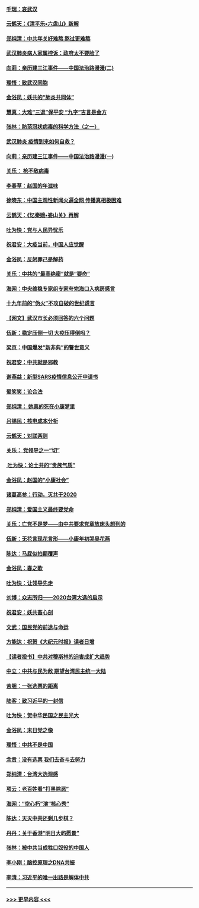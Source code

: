 #### [千瑞：哀武汉](../pages/nsc993/n11833647.md?t=01310911) 
#### [云鹤天：《清平乐▪六盘山》新解](../pages/nsc993/n11833611.md?t=01310911) 
#### [郑纯清：中共年关好难熬 熬过更难熬](../pages/nsc993/n11833489.md?t=01310911) 
#### [武汉肺炎病人家属控诉：政府太不要脸了](../pages/nsc993/n11833205.md?t=01310911) 
#### [向莉：亲历建三江事件——中国法治路漫漫(二)](../pages/nsc993/n11829102.md?t=01310911) 
#### [理悟：致武汉同胞](../pages/nsc993/n11831522.md?t=01310911) 
#### [金浴凤：妖共的“肺炎共同体”](../pages/nsc993/n11829448.md?t=01310911) 
#### [慧真：大难“三退”保平安 “九字”吉言是金方](../pages/nsc993/n11829501.md?t=01310911) 
#### [张林：防范冠状病毒的科学方法（之一）](../pages/nsc993/n11828618.md?t=01310911) 
#### [武汉肺炎 疫情到来如何自救？](../pages/nsc993/n11827632.md?t=01310911) 
#### [向莉：亲历建三江事件——中国法治路漫漫(一)](../pages/nsc993/n11827190.md?t=01310911) 
#### [关乐： 枪不敌病毒](../pages/nsc993/n11826746.md?t=01310911) 
#### [李春草：赵国的年滋味](../pages/nsc993/n11826321.md?t=01310911) 
#### [徐晓东：中国主观性新闻火遍全网 传播真相极困难](../pages/nsc993/n11826508.md?t=01310911) 
#### [云鹤天：《忆秦娥▪娄山关》再解](../pages/nsc993/n11824682.md?t=01310911) 
#### [吐为快：党与人民异忧乐](../pages/nsc993/n11824660.md?t=01310911) 
#### [祝君安：大疫当前，中国人应觉醒](../pages/nsc993/n11821946.md?t=01310911) 
#### [金浴凤：反躬罪己是解药](../pages/nsc993/n11820280.md?t=01310911) 
#### [关乐：中共的“最高绝密”就是“要命”](../pages/nsc993/n11816946.md?t=01310911) 
#### [海网：中央维稳专家组专家夸完海口入病房感言](../pages/nsc993/n11815138.md?t=01310911) 
#### [十九年前的“伪火”不攻自破的世纪谎言](../pages/nsc993/n11813238.md?t=01310911) 
#### [【网文】武汉市长必须回答的六个问题](../pages/nsc993/n11813848.md?t=01310911) 
#### [伍新：稳定压倒一切 大疫压得倒吗？](../pages/nsc993/n11812634.md?t=01310911) 
#### [梁京：中国爆发“新非典”的警世意义](../pages/nsc993/n11812554.md?t=01310911) 
#### [祝君安：中共就是邪教](../pages/nsc993/n11812431.md?t=01310911) 
#### [谢燕益：新型SARS疫情信息公开申请书](../pages/nsc993/n11808840.md?t=01310911) 
#### [蜀笑笑：论合法](../pages/nsc993/n11808064.md?t=01310911) 
#### [郑纯清： 她真的死在小康梦里](../pages/nsc993/n11806623.md?t=01310911) 
#### [吕锡民：核电成本分析](../pages/nsc993/n11806284.md?t=01310911) 
#### [云鹤天：对联两则](../pages/nsc993/n11805957.md?t=01310911) 
#### [关乐： 党领导之一“切”](../pages/nsc993/n11804505.md?t=01310911) 
#### [ 吐为快：论土共的“贵族气质”](../pages/nsc993/n11804490.md?t=01310911) 
#### [金浴凤：赵国的“小康社会”](../pages/nsc993/n11804452.md?t=01310911) 
#### [诸葛高参：行动，灭共于2020](../pages/nsc993/n11804120.md?t=01310911) 
#### [郑纯清：爱国主义最终要党命](../pages/nsc993/n11802197.md?t=01310911) 
#### [关乐：亡党不是梦——由中共要求党章放床头想到的](../pages/nsc993/n11802156.md?t=01310911) 
#### [伍新：无花言现花言形——小康年初哭吴花燕](../pages/nsc993/n11800044.md?t=01310911) 
#### [陈达：马屁似拍颠覆声](../pages/nsc993/n11800010.md?t=01310911) 
#### [金浴凤：春之歌](../pages/nsc993/n11797687.md?t=01310911) 
#### [吐为快：让领导先走](../pages/nsc993/n11797512.md?t=01310911) 
#### [刘博：众志所归——2020台湾大选的启示](../pages/nsc993/n11796878.md?t=01310911) 
#### [祝君安：妖共畜心剖](../pages/nsc993/n11794273.md?t=01310911) 
#### [文武：国民党的前途与命运](../pages/nsc993/n11794198.md?t=01310911) 
#### [方能达：祝贺《大纪元时报》读者日增](../pages/nsc993/n11793807.md?t=01310911) 
#### [【读者投书】中共对穆斯林的迫害成扩大趋势](../pages/nsc993/n11791371.md?t=01310911) 
#### [中立：中共与民为敌 期望台湾民主统一大陆](../pages/nsc993/n11790392.md?t=01310911) 
#### [苦胆：一张选票的距离](../pages/nsc993/n11788914.md?t=01310911) 
#### [陆客：致习近平的一封信](../pages/nsc993/n11788867.md?t=01310911) 
#### [吐为快：贺中华民国之民主光大](../pages/nsc993/n11788618.md?t=01310911) 
#### [金浴凤：末日党之像](../pages/nsc993/n11787475.md?t=01310911) 
#### [理悟：中共不是中国](../pages/nsc993/n11787463.md?t=01310911) 
#### [念贲：没有选票  我们去奋斗去努力](../pages/nsc993/n11787398.md?t=01310911) 
#### [郑纯清：台湾大选观感](../pages/nsc993/n11786210.md?t=01310911) 
#### [项云：老百姓看“打黑除恶”](../pages/nsc993/n11785398.md?t=01310911) 
#### [海网：“空心朽”演“核心秀”](../pages/nsc993/n11783874.md?t=01310911) 
#### [陈达：天灭中共还剩几步棋？](../pages/nsc993/n11783719.md?t=01310911) 
#### [丹丹：关于香港“明日大屿愿景”](../pages/nsc993/n11783273.md?t=01310911) 
#### [张林：被中共当成牲口奴役的中国人](../pages/nsc993/n11782397.md?t=01310911) 
#### [李小刚：脑控原理之DNA共振](../pages/nsc993/n11780962.md?t=01310911) 
#### [李清：习近平的唯一出路是解体中共](../pages/nsc993/n11780866.md?t=01310911) 

----
#### [ >>> 更早内容 <<< ](../indexes/nsc993-earlier.md)
